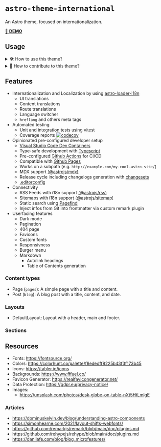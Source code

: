 # `astro-theme-international`

An Astro theme, focused on internationalization.

[👀 **DEMO**](https://openscript.github.io/astro-theme-international)

## Usage

<details>
<summary>🛠️ How to use this theme?</summary>

1. Use this repository as a template. <br> [![Use this template](./res/use-this-template.png)](https://github.com/new?template_name=astro-theme-international&template_owner=openscript)
1. Enable Github Pages in the repository settings: <br> ![Enable Github Pages](./res/enable-github-pages.png)
1. Open the repository with Visual Studio Code.
1. Make sure you have [Docker](https://docs.docker.com/desktop/) and the [Dev Containers extension](https://code.visualstudio.com/docs/devcontainers/containers#_installation) installed.
1. Open the repository in a Dev Container.
1. Start making changes.

</details>

<details>
<summary>🎁 How to contribute to this theme?</summary>

1. Fork the project.
1. Make your changes.
1. Open a pull request.

</details>

## Features

- Internationalization and Localization by using [astro-loader-i18n](https://github.com/openscript/astro-loader-i18n)
  - UI translations
  - Content translations
  - Route translations
  - Language switcher
  - `hreflang` and others meta tags
- Automated testing
  - Unit and integration tests using [vitest](https://vitest.dev/)
  - Coverage reports [![codecov](https://codecov.io/github/openscript/astro-theme-international/graph/badge.svg?token=JDCTMFS7NW)](https://codecov.io/github/openscript/astro-theme-international)
- Opinionated pre-configured developer setup
  - [Visual Studio Code Dev Containers](https://code.visualstudio.com/docs/remote/containers)
  - Type-safe development with [Typescript](https://www.typescriptlang.org/)
  - Pre-configured [Github Actions](https://github.com/features/actions) for CI/CD
  - Compatible with [Github Pages](https://pages.github.com/)
  - Works on a subpath (e.g. `http://example.com/my-cool-astro-site/`)
  - MDX support [(@astrojs/mdx)](https://docs.astro.build/en/guides/mdx/)
  - Release cycle including changelogs generation with [changesets](https://github.com/changesets/changesets)
  - [.editorconfig](https://editorconfig.org/)
- Connectivity
  - RSS Feeds with i18n support [(@astrojs/rss)](https://docs.astro.build/en/guides/rss/)
  - Sitemaps with i18n support [(@astrojs/sitemap)](https://docs.astro.build/en/guides/integrations-guide/sitemap/)
  - Static search using [Pagefind](https://pagefind.app/)
  - Inject infos from Git into frontmatter via custom remark plugin
- Userfacing features
  - Dark mode
  - Pagination
  - 404 page
  - Favicons
  - Custom fonts
  - Responsivness
  - Burger menu
  - Markdown
    - Autolink headings
    - Table of Contents generation

### Content types

- Page (`pages`): A simple page with a title and content.
- Post (`blog`): A blog post with a title, content, and date.

### Layouts

- DefaultLayout: Layout with a header, main and footer.

### Sections

## Resources

- Fonts: https://fontsource.org/
- Colors: https://colorhunt.co/palette/f8ededff8225b43f3f173b45
- Icons: https://tabler.io/icons
- Backgrounds: https://www.fffuel.co/
- Favicon Generator: https://realfavicongenerator.net/
- Data Protection: https://gdpr.eu/privacy-notice/
- Images:
  - https://unsplash.com/photos/desk-globe-on-table-nXt5HtLmlgE

### Articles

- https://dominuskelvin.dev/blog/understanding-astro-components
- https://simonhearne.com/2021/layout-shifts-webfonts/
- https://github.com/remarkjs/remark/blob/main/doc/plugins.md
- https://github.com/rehypejs/rehype/blob/main/doc/plugins.md
- https://danilafe.com/blog/blog_microfeatures/
